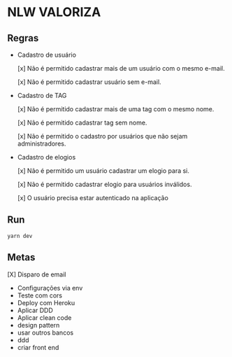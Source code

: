 # NLW VALORIZA

## Regras

- Cadastro de usuário

  [x] Não é permitido cadastrar mais de um usuário com o mesmo e-mail.

  [x] Não é permitido cadastrar usuário sem e-mail.

- Cadastro de TAG

  [x] Não é permitido cadastrar mais de uma tag com o mesmo nome.

  [x] Não é permitido cadastrar tag sem nome.

  [x] Não é permitido o cadastro por usuários que não sejam administradores.

- Cadastro de elogios

  [x] Não é permitido um usuário cadastrar um elogio para si.

  [x] Não é permitido cadastrar elogio para usuários inválidos.

  [x] O usuário precisa estar autenticado na aplicação

## Run
```
yarn dev
```

## Metas
 [X] Disparo de email
 - Configurações via env
 - Teste com cors
 - Deploy com Heroku
 - Aplicar DDD
 - Aplicar clean code
 - design pattern
 - usar outros bancos
 - ddd
 - criar front end